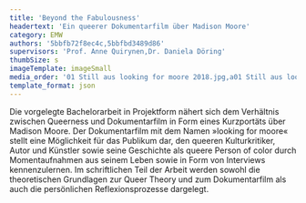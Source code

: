 ```yaml
---
title: 'Beyond the Fabulousness'
headertext: 'Ein queerer Dokumentarfilm über Madison Moore'
category: EMW
authors: '5bbfb72f8ec4c,5bbfbd3489d86'
supervisors: 'Prof. Anne Quirynen,Dr. Daniela Döring'
thumbSize: s
imageTemplate: imageSmall
media_order: '01 Still aus looking for moore 2018.jpg,a01 Still aus looking for moore 2018.jpg,02 Still aus looking for moore 2018.jpg,03 Still aus looking for moore 2018 Copyright Luke Carlisle.jpg,04 Filmplakat looking for moore 2018.jpg'
template_format: json
---
```


Die vorgelegte Bachelorarbeit in Projektform nähert sich dem Verhältnis zwischen Queerness und Dokumentarfilm in Form eines Kurzportäts über Madison Moore. Der Dokumentarfilm mit dem Namen »looking for moore« stellt eine Möglichkeit für das Publikum dar, den queeren Kulturkritiker, Autor und Künstler sowie seine Geschichte als queere Person of color durch Momentaufnahmen aus seinem Leben sowie in Form von Interviews kennenzulernen. Im schriftlichen Teil der Arbeit werden sowohl die theoretischen Grundlagen zur Queer Theory und zum Dokumentarfilm als auch die persönlichen Reflexionsprozesse dargelegt.